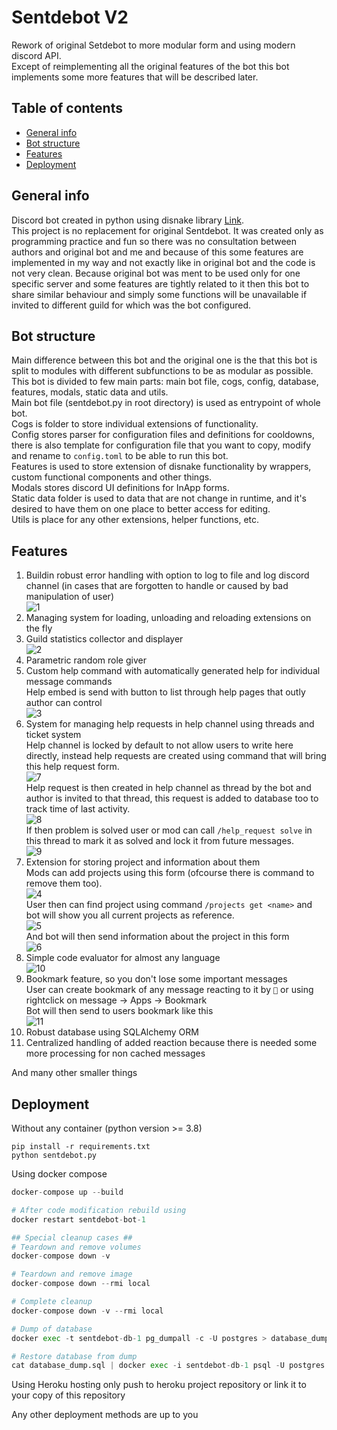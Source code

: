# Sentdebot V2

Rework of original Setdebot to more modular form and using modern discord API. \
Except of reimplementing all the original features of the bot this bot implements some more features that will be described later.

## Table of contents
* [General info](#general-info)
* [Bot structure](#bot-structure)
* [Features](#features)
* [Deployment](#deployment)

## General info
Discord bot created in python using disnake library [Link](https://github.com/DisnakeDev/disnake). \
This project is no replacement for original Sentdebot. It was created only as programming practice and fun so there was no consultation between authors and original bot and me and because of this some features are implemented in my way and not exactly like in original bot and the code is not very clean.
Because original bot was ment to be used only for one specific server and some features are tightly related to it then this bot to share similar behaviour and simply some functions will be unavailable if invited to different guild for which was the bot configured.

## Bot structure
Main difference between this bot and the original one is the that this bot is split to modules with different subfunctions to be as modular as possible. \
This bot is divided to few main parts: main bot file, cogs, config, database, features, modals, static data and utils. \
Main bot file (sentdebot.py in root directory) is used as entrypoint of whole bot. \
Cogs is folder to store individual extensions of functionality. \
Config stores parser for configuration files and definitions for cooldowns, there is also template for configuration file that you want to copy, modify and rename to ``config.toml`` to be able to run this bot. \
Features is used to store extension of disnake functionality by wrappers, custom functional components and other things. \
Modals stores discord UI definitions for InApp forms. \
Static data folder is used to data that are not change in runtime, and it's desired to have them on one place to better access for editing. \
Utils is place for any other extensions, helper functions, etc.

## Features
1. Buildin robust error handling with option to log to file and log discord channel (in cases that are forgotten to handle or caused by bad manipulation of user) \
![1](media/error_sample1.jpg?raw=true)
2. Managing system for loading, unloading and reloading extensions on the fly
3. Guild statistics collector and displayer \
![2](media/community_report.jpg?raw=true)
4. Parametric random role giver
5. Custom help command with automatically generated help for individual message commands \
Help embed is send with button to list through help pages that outly author can control \
![3](media/help.jpg?raw=true)
6. System for managing help requests in help channel using threads and ticket system \
Help channel is locked by default to not allow users to write here directly, instead help requests are created using command that will bring this help request form. \
![7](media/help_req_create_form.jpg?raw=true) \
Help request is then created in help channel as thread by the bot and author is invited to that thread, this request is added to database too to track time of last activity. \
![8](media/help_req_created.jpg?raw=true) \
If then problem is solved user or mod can call `/help_request solve` in this thread to mark it as solved and lock it from future messages. \
![9](media/help_req_solved.jpg?raw=true)
7. Extension for storing project and information about them \
Mods can add projects using this form (ofcourse there is command to remove them too). \
![4](media/project_add_form.jpg?raw=true) \
User then can find project using command `/projects get <name>` and bot will show you all current projects as reference. \
![5](media/project_get_info.jpg?raw=true) \
And bot will then send information about the project in this form \
![6](media/project_get_info_result.jpg?raw=true)
8. Simple code evaluator for almost any language \
![10](media/code_evaluation.jpg?raw=true)
9. Bookmark feature, so you don't lose some important messages \
User can create bookmark of any message reacting to it by `🔖` or using rightclick on message -> Apps -> Bookmark \
Bot will then send to users bookmark like this \
![11](media/bookmark.jpg?raw=true)
10. Robust database using SQLAlchemy ORM
11. Centralized handling of added reaction because there is needed some more processing for non cached messages

And many other smaller things

## Deployment
Without any container (python version >= 3.8)
```
pip install -r requirements.txt
python sentdebot.py
```

Using docker compose
```py
docker-compose up --build

# After code modification rebuild using
docker restart sentdebot-bot-1

## Special cleanup cases ##
# Teardown and remove volumes
docker-compose down -v

# Teardown and remove image
docker-compose down --rmi local

# Complete cleanup
docker-compose down -v --rmi local

# Dump of database
docker exec -t sentdebot-db-1 pg_dumpall -c -U postgres > database_dump.sql

# Restore database from dump
cat database_dump.sql | docker exec -i sentdebot-db-1 psql -U postgres
```

Using Heroku hosting only push to heroku project repository or link it to your copy of this repository

Any other deployment methods are up to you
